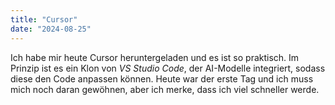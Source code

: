 ```yaml
---
title: "Cursor"
date: "2024-08-25"
---
```


Ich habe mir heute Cursor heruntergeladen und es ist so praktisch. Im Prinzip ist es ein Klon von _VS Studio Code_, der AI-Modelle integriert, sodass diese den Code anpassen können. Heute war der erste Tag und ich muss mich noch daran gewöhnen, aber ich merke, dass ich viel schneller werde.
